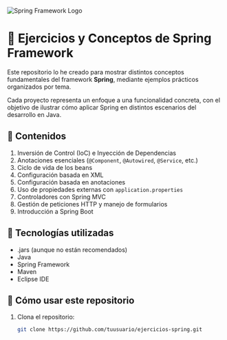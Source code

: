 ![Spring Framework Logo](https://upload.wikimedia.org/wikipedia/commons/4/44/Spring_Framework_Logo_2018.svg)




# 🌱 Ejercicios y Conceptos de Spring Framework

Este repositorio lo he creado para mostrar distintos conceptos fundamentales del framework **Spring**, mediante ejemplos prácticos organizados por tema.

Cada proyecto representa un enfoque a una funcionalidad concreta, con el objetivo de ilustrar cómo aplicar Spring en distintos escenarios del desarrollo en Java.

## 📘 Contenidos 

1. Inversión de Control (IoC) e Inyección de Dependencias
2. Anotaciones esenciales (`@Component`, `@Autowired`, `@Service`, etc.)
3. Ciclo de vida de los beans
4. Configuración basada en XML
5. Configuración basada en anotaciones
6. Uso de propiedades externas con `application.properties`
7. Controladores con Spring MVC
8. Gestión de peticiones HTTP y manejo de formularios
9. Introducción a Spring Boot

## 🔧 Tecnologías utilizadas

- .jars (aunque no están recomendados)
- Java
- Spring Framework 
- Maven
- Eclipse IDE

## 🚀 Cómo usar este repositorio

1. Clona el repositorio:
   ```bash
   git clone https://github.com/tuusuario/ejercicios-spring.git
